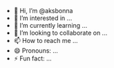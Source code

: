 - 👋 Hi, I’m @aksbonna
- 👀 I’m interested in ...
- 🌱 I’m currently learning ...
- 💞️ I’m looking to collaborate on ...
- 📫 How to reach me ...
- 😄 Pronouns: ...
- ⚡ Fun fact: ...

<!---
aksbonna/aksbonna is a ✨ special ✨ repository because its `README.md` (this file) appears on your GitHub profile.
You can click the Preview link to take a look at your changes.
--->
